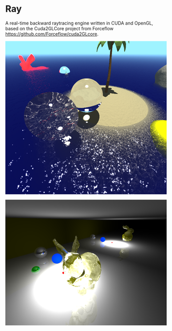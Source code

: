 # Ray

A real-time backward raytracing engine written in CUDA and OpenGL, based on the Cuda2GLCore project from Forceflow https://github.com/Forceflow/cuda2GLcore.


![Caustics and stuff](images/tracerboy.PNG?raw=true "Caustics and stuff")

![Bunny and spheres](images/tracerman.PNG?raw=true "Bunny and Spheres")
